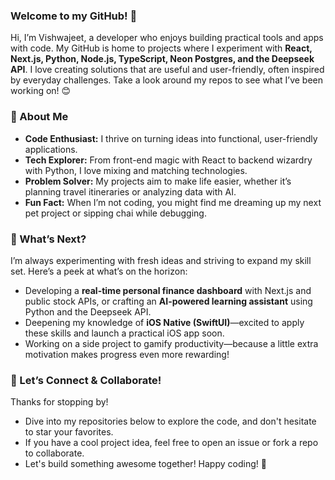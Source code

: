 ### Welcome to my GitHub! 👋

Hi, I’m Vishwajeet, a developer who enjoys building practical tools and apps with code. My GitHub is home to projects where I experiment with **React, Next.js, Python, Node.js, TypeScript, Neon Postgres, and the Deepseek API**. I love creating solutions that are useful and user-friendly, often inspired by everyday challenges. Take a look around my repos to see what I’ve been working on! 😊

### 🌟 About Me

- **Code Enthusiast:** I thrive on turning ideas into functional, user-friendly applications.
- **Tech Explorer:** From front-end magic with React to backend wizardry with Python, I love mixing and matching technologies.
- **Problem Solver:** My projects aim to make life easier, whether it’s planning travel itineraries or analyzing data with AI.
- **Fun Fact:** When I’m not coding, you might find me dreaming up my next pet project or sipping chai while debugging.


### 🚧 What’s Next?
I’m always experimenting with fresh ideas and striving to expand my skill set. Here’s a peek at what’s on the horizon:

- Developing a **real-time personal finance dashboard** with Next.js and public stock APIs, or crafting an **AI-powered learning assistant** using Python and the Deepseek API.
- Deepening my knowledge of **iOS Native (SwiftUI)**—excited to apply these skills and launch a practical iOS app soon.
- Working on a side project to gamify productivity—because a little extra motivation makes progress even more rewarding!

### 🤝 Let’s Connect & Collaborate!
Thanks for stopping by! 

- Dive into my repositories below to explore the code, and don't hesitate to star your favorites.
- If you have a cool project idea, feel free to open an issue or fork a repo to collaborate.
- Let's build something awesome together! Happy coding! 🚀
